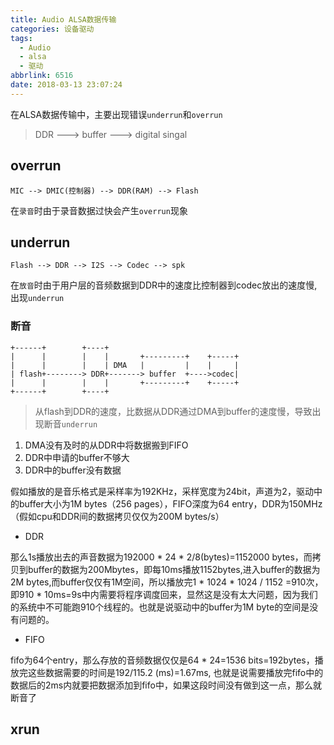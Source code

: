 ```yaml
---
title: Audio ALSA数据传输
categories: 设备驱动
tags:
  - Audio
  - alsa
  - 驱动
abbrlink: 6516
date: 2018-03-13 23:07:24
---
```


在ALSA数据传输中，主要出现错误`underrun`和`overrun`

> DDR ---> buffer ---> digital singal

<!--more-->

## overrun

```
MIC --> DMIC(控制器) --> DDR(RAM) --> Flash
```
在`录音`时由于录音数据过快会产生`overrun`现象

## underrun

```
Flash --> DDR --> I2S --> Codec --> spk
```
在`放音`时由于用户层的音频数据到DDR中的速度比控制器到codec放出的速度慢,出现`underrun`

### 断音

```
+------+        +----+
|      |        |    |       +---------+    +-----+
|      |        |    | DMA   |         |    |     |
| flash+--------> DDR+-------> buffer  +---->codec|
|      |        |    |       +---------+    +-----+
+------+        +----+
```
>从flash到DDR的速度，比数据从DDR通过DMA到buffer的速度慢，导致出现断音`underrun`

1. DMA没有及时的从DDR中将数据搬到FIFO
2. DDR中申请的buffer不够大
3. DDR中的buffer没有数据

假如播放的是音乐格式是采样率为192KHz，采样宽度为24bit，声道为2，驱动中的buffer大小为1M bytes（256 pages），FIFO深度为64 entry，DDR为150MHz（假如cpu和DDR间的数据拷贝仅仅为200M bytes/s）

* DDR

那么1s播放出去的声音数据为192000 * 24 * 2/8(bytes)=1152000 bytes，而拷贝到buffer的数据为200Mbytes，即每10ms播放1152bytes,进入buffer的数据为2M bytes,而buffer仅仅有1M空间，所以播放完1 * 1024 * 1024 / 1152 =910次，即910 * 10ms=9s中内需要将程序调度回来，显然这是没有太大问题，因为我们的系统中不可能跑910个线程的。也就是说驱动中的buffer为1M byte的空间是没有问题的。

* FIFO

fifo为64个entry，那么存放的音频数据仅仅是64 * 24=1536 bits=192bytes，播放完这些数据需要的时间是192/115.2 (ms)=1.67ms, 也就是说需要播放完fifo中的数据后的2ms内就要把数据添加到fifo中，如果这段时间没有做到这一点，那么就断音了

## xrun
